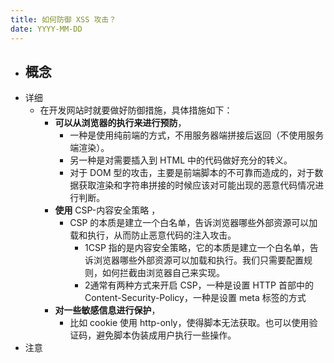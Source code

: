 ```yaml
---
title: 如何防御 XSS 攻击？
date: YYYY-MM-DD
---
```

- 概念
  - 
- 详细
  - 在开发网站时就要做好防御措施，具体措施如下：
    - **可以从浏览器的执行来进行预防**，
      - 一种是使用纯前端的方式，不用服务器端拼接后返回（不使用服务端渲染）。
      - 另一种是对需要插入到 HTML 中的代码做好充分的转义。
      - 对于 DOM 型的攻击，主要是前端脚本的不可靠而造成的，对于数据获取渲染和字符串拼接的时候应该对可能出现的恶意代码情况进行判断。
    - **使用** CSP-内容安全策略 ，
      - CSP 的本质是建立一个白名单，告诉浏览器哪些外部资源可以加载和执行，从而防止恶意代码的注入攻击。
        - 1CSP 指的是内容安全策略，它的本质是建立一个白名单，告诉浏览器哪些外部资源可以加载和执行。我们只需要配置规则，如何拦截由浏览器自己来实现。
        - 2通常有两种方式来开启 CSP，一种是设置 HTTP 首部中的 Content-Security-Policy，一种是设置 meta 标签的方式
    - **对一些敏感信息进行保护**，
      - 比如 cookie 使用 http-only，使得脚本无法获取。也可以使用验证码，避免脚本伪装成用户执行一些操作。
- 注意